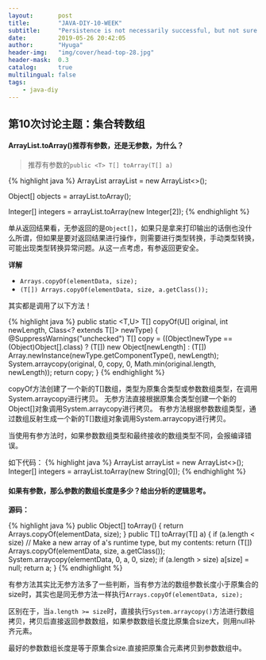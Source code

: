 ```yaml
---
layout:       post
title:        "JAVA-DIY-10-WEEK"
subtitle:     "Persistence is not necessarily successful, but not sure will not succeed."
date:         2019-05-26 20:42:05
author:       "Hyuga"
header-img:   "img/cover/head-top-28.jpg"
header-mask:  0.3
catalog:      true
multilingual: false
tags:
    - java-diy
---
```


## 第10次讨论主题：集合转数组

#### ArrayList.toArray()推荐有参数，还是无参数，为什么？
> 推荐有参数的`public <T> T[] toArray(T[] a)`

{% highlight java %}
ArrayList<Integer> arrayList = new ArrayList<>();

Object[] objects = arrayList.toArray();

Integer[] integers = arrayList.toArray(new Integer[2]);
{% endhighlight %}


单从返回结果看，无参返回的是`Object[]`，如果只是拿来打印输出的话倒也没什么所谓，但如果是要对返回结果进行操作，则需要进行类型转换，手动类型转换，可能出现类型转换异常问题。从这一点考虑，有参返回更安全。

**详解**

- `Arrays.copyOf(elementData, size);`
- `(T[]) Arrays.copyOf(elementData, size, a.getClass());`

其实都是调用了以下方法！

{% highlight java %}
public static <T,U> T[] copyOf(U[] original, int newLength, Class<? extends T[]> newType) {
    @SuppressWarnings("unchecked")
    T[] copy = ((Object)newType == (Object)Object[].class)
        ? (T[]) new Object[newLength]
        : (T[]) Array.newInstance(newType.getComponentType(), newLength);
    System.arraycopy(original, 0, copy, 0,
                     Math.min(original.length, newLength));
    return copy;
}
{% endhighlight %}

copyOf方法创建了一个新的T[]数组，类型为原集合类型或参数数组类型，在调用System.arraycopy进行拷贝。
无参方法直接根据原集合类型创建一个新的Object[]对象调用System.arraycopy进行拷贝。
有参方法根据参数数组类型，通过数组反射生成一个新的T[]数组对象调用System.arraycopy进行拷贝。

当使用有参方法时，如果参数数组类型和最终接收的数组类型不同，会报编译错误。

如下代码：
{% highlight java %}
ArrayList<Integer> arrayList = new ArrayList<>();
Integer[] integers = arrayList.toArray(new String[0]);
{% endhighlight %}

#### 如果有参数，那么参数的数组长度是多少？给出分析的逻辑思考。

**源码：**

{% highlight java %}
public Object[] toArray() {
    return Arrays.copyOf(elementData, size);
}
public <T> T[] toArray(T[] a) {
    if (a.length < size)
        // Make a new array of a's runtime type, but my contents:
        return (T[]) Arrays.copyOf(elementData, size, a.getClass());
    System.arraycopy(elementData, 0, a, 0, size);
    if (a.length > size)
        a[size] = null;
    return a;
}
{% endhighlight %}

有参方法其实比无参方法多了一些判断，当有参方法的数组参数长度小于原集合的size时，其实也是同无参方法一样执行`Arrays.copyOf(elementData, size);`

区别在于，当`a.length >= size`时，直接执行`System.arraycopy()`方法进行数组拷贝，拷贝后直接返回参数数组，如果参数数组长度比原集合size大，则用null补齐元素。

最好的参数数组长度是等于原集合size.直接把原集合元素拷贝到参数数组中。